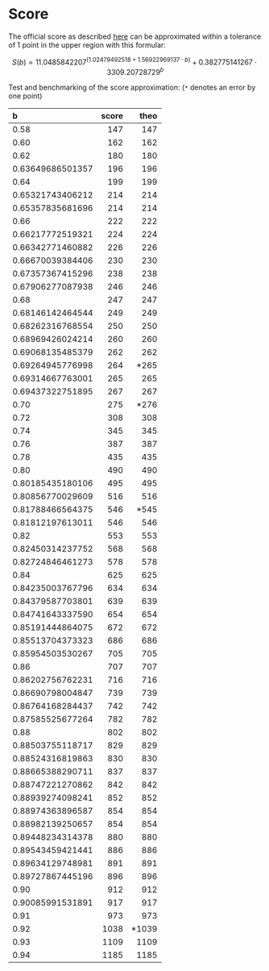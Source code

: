 # Score

The official score as described [here](https://wettbewerb.mathe-dual.de/score.html) can be approximated within a 
tolerance of 1 point in the upper region with this formular:

$$
    S(b) = 11.0485842207^{(1.02479492518 + 1.56922969137 \cdot b)} + 0.382775141267 \cdot 3309.20728729^{b}
$$

Test and benchmarking of the score approximation:
(`*` denotes an error by one point)

| b                | score |  theo | 
|:-----------------|------:|------:|
| 0.58             |   147 |   147 |
| 0.60             |   162 |   162 |
| 0.62             |   180 |   180 |
| 0.63649686501357 |   196 |   196 |
| 0.64             |   199 |   199 |
| 0.65321743406212 |   214 |   214 |
| 0.65357835681696 |   214 |   214 |
| 0.66             |   222 |   222 |
| 0.66217772519321 |   224 |   224 |
| 0.66342771460882 |   226 |   226 |
| 0.66670039384406 |   230 |   230 |
| 0.67357367415296 |   238 |   238 |
| 0.67906277087938 |   246 |   246 |
| 0.68             |   247 |   247 |
| 0.68146142464544 |   249 |   249 |
| 0.68262316768554 |   250 |   250 |
| 0.68969426024214 |   260 |   260 |
| 0.69068135485379 |   262 |   262 |
| 0.69264945776998 |   264 |  *265 |
| 0.69314667763001 |   265 |   265 |
| 0.69437322751895 |   267 |   267 |
| 0.70             |   275 |  *276 |
| 0.72             |   308 |   308 |
| 0.74             |   345 |   345 |
| 0.76             |   387 |   387 |
| 0.78             |   435 |   435 |
| 0.80             |   490 |   490 |
| 0.80185435180106 |   495 |   495 |
| 0.80856770029609 |   516 |   516 |
| 0.81788466564375 |   546 |  *545 |
| 0.81812197613011 |   546 |   546 |
| 0.82             |   553 |   553 |
| 0.82450314237752 |   568 |   568 |
| 0.82724846461273 |   578 |   578 |
| 0.84             |   625 |   625 |
| 0.84235003767796 |   634 |   634 |
| 0.84379587703801 |   639 |   639 |
| 0.84741643337590 |   654 |   654 |
| 0.85191444864075 |   672 |   672 |
| 0.85513704373323 |   686 |   686 |
| 0.85954503530267 |   705 |   705 |
| 0.86             |   707 |   707 |
| 0.86202756762231 |   716 |   716 |
| 0.86690798004847 |   739 |   739 |
| 0.86764168284437 |   742 |   742 |
| 0.87585525677264 |   782 |   782 |
| 0.88             |   802 |   802 |
| 0.88503755118717 |   829 |   829 |
| 0.88524316819863 |   830 |   830 |
| 0.88665388290711 |   837 |   837 |
| 0.88747221270862 |   842 |   842 |
| 0.88939274098241 |   852 |   852 |
| 0.88974363896587 |   854 |   854 |
| 0.88982139250657 |   854 |   854 |
| 0.89448234314378 |   880 |   880 |
| 0.89543459421441 |   886 |   886 |
| 0.89634129748981 |   891 |   891 |
| 0.89727867445196 |   896 |   896 |
| 0.90             |   912 |   912 |
| 0.90085991531891 |   917 |   917 |
| 0.91             |   973 |   973 |
| 0.92             |  1038 | *1039 |
| 0.93             |  1109 |  1109 |
| 0.94             |  1185 |  1185 |